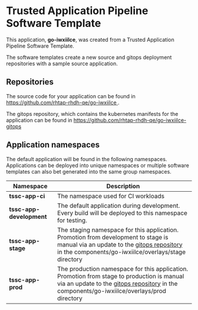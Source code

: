 # Trusted Application Pipeline Software Template

This application, **go-iwxiilce**, was created from a Trusted Application Pipeline Software Template.

The software templates create a new source and gitops deployment repositories with a sample source application. 

## Repositories

The source code for your application can be found in [https://github.com/rhtap-rhdh-qe/go-iwxiilce ](https://github.com/rhtap-rhdh-qe/go-iwxiilce ).
 
The gitops repository, which contains the kubernetes manifests for the application can be found in 
[https://github.com/rhtap-rhdh-qe/go-iwxiilce-gitops ](https://github.com/rhtap-rhdh-qe/go-iwxiilce-gitops ) 

## Application namespaces 

The default application will be found in the following namespaces. Applications can be deployed into unique namespaces or multiple software templates can also bet generated into the same group namespaces.  

|  Namespace   |  Description   |  
| -------- | -------- |
| **tssc-app-ci** | The namespace used for CI workloads |
| **tssc-app-development** | The default application during development. Every build will be deployed to this namespace for testing. |
| **tssc-app-stage** | The staging namespace for this application. Promotion from development to stage is manual via an update to the [gitops repository](https://github.com/rhtap-rhdh-qe/go-iwxiilce-gitops ) in the components/go-iwxiilce/overlays/stage directory |
| **tssc-app-prod** | The production namespace for this application. Promotion from stage to production is manual via an update to the [gitops repository](https://github.com/rhtap-rhdh-qe/go-iwxiilce-gitops ) in the components/go-iwxiilce/overlays/prod directory |